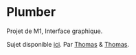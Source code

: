 # Plumber
Projet de M1, Interface graphique.

Sujet disponible [ici](docs/plumber.pdf). Par [Thomas](https://github.com/totocptbgn) & [Thomas](https://github.com/Bri2zy).
